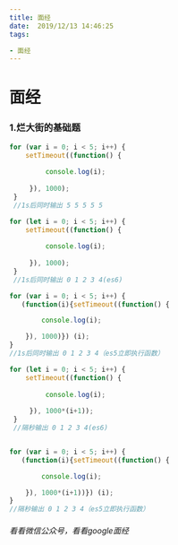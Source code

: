 ```yaml
---
title: 面经
date:  2019/12/13 14:46:25
tags: 

- 面经
---
```


# 面经

### 1.烂大街的基础题

```javascript
for (var i = 0; i < 5; i++) {
    setTimeout((function() {
 
         console.log(i);
 
     }), 1000);
 }
 //1s后同时输出 5 5 5 5 5
```

```javascript
for (let i = 0; i < 5; i++) {
    setTimeout((function() {
 
         console.log(i);
 
     }), 1000);
 }
 //1s后同时输出 0 1 2 3 4(es6)
```

```javascript
for (var i = 0; i < 5; i++) {
   (function(i){setTimeout((function() {

        console.log(i);

    }), 1000)}) (i);
}
//1s后同时输出 0 1 2 3 4（es5立即执行函数）
```

```javascript
for (let i = 0; i < 5; i++) {
    setTimeout((function() {
 
         console.log(i);
 
     }), 1000*(i+1));
 }
 //隔秒输出 0 1 2 3 4(es6)
```

```javascript

for (var i = 0; i < 5; i++) {
   (function(i){setTimeout((function() {

        console.log(i);

    }), 1000*(i+1))}) (i);
}
//隔秒输出 0 1 2 3 4（es5立即执行函数）
```





###### 看看微信公众号，看看google面经